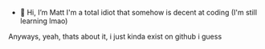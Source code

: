 - 👋 Hi, I’m Matt
I'm a total idiot that somehow is decent at coding (I'm still learning lmao)

Anyways, yeah, thats about it, i just kinda exist on github i guess
